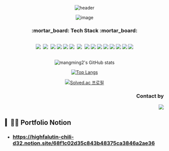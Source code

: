<div align="center">
  
![header](https://capsule-render.vercel.app/api?type=wave&color=auto&height=300&section=header&text=LEE%20JiHo&fontSize=90)
  
  ![image](https://user-images.githubusercontent.com/59263564/179875728-db55bb89-e665-4f05-8799-4f10743896d5.png)


</div>

<div align="center">
  
  <h3>:mortar_board: Tech Stack :mortar_board:</h3>
  
</div>

<br />

<div align="center">
   <img src="https://img.shields.io/badge/HTML5-E34F26?style=flat-square&logo=html5&logoColor=white">&nbsp
  <img src="https://img.shields.io/badge/CSS3-1572B6?style=flat-square&logo=css3&logoColor=white">&nbsp
  <img src="https://img.shields.io/badge/JavaScript-F7DF1E?style=flat-square&logo=JavaScript&logoColor=white">
  <img src="https://img.shields.io/badge/TypeScript-3178C6?style=flat-square&logo=TypeScript&logoColor=white"/>
  <img src="https://img.shields.io/badge/React-7ddfff?style=flat-square&logo=React&logoColor=black"/>
  <img src="https://img.shields.io/badge/StyledComponents-DB7093?style=flat-square&logo=styled-components&logoColor=white">&nbsp
  <img src="https://img.shields.io/badge/Recoil-0075EB?style=flat-square&logo=recoil&logoColor=white">&nbsp
  <img src="https://img.shields.io/badge/Python-3776AB?style=flat-square&logo=Python&logoColor=white">
 
  <img src="https://img.shields.io/badge/Firebase-FFCA28?style=flat-square&logo=Firebase&logoColor=white">
  <img src="https://img.shields.io/badge/Next.js-000000?style=flat-square&logo=Next.js&logoColor=white">
  <img src="https://img.shields.io/badge/MUI-007FFF?style=flat-square&logo=MUI&logoColor=white"/>

<img src="https://img.shields.io/badge/Redux-764ABC?style=flat-square&logo=Redux&logoColor=white"/>
  
  
  <img src="https://img.shields.io/badge/Slack-4a154b?style=flat-square&logo=Slack&logoColor=white"/>
  <img src="https://img.shields.io/badge/Notion-black?style=flat-square&logo=Notion&logoColor=white"/>
  <img src="https://img.shields.io/badge/Figma-a259ff?style=flat-square&logo=Figma&logoColor=white"/>

</div>

<div align="center">
  <br/>
  
![mangming2's GitHub stats](https://github-readme-stats.vercel.app/api?username=mangming2&show_icons=true&theme=default)

  </div>
  
  <div align="center">
  
  [![Top Langs](https://github-readme-stats.vercel.app/api/top-langs/?username=mangming2)](https://github.com/mangming2/github-readme-stats)
  
  
  [![Solved.ac 프로필](http://mazassumnida.wtf/api/v2/generate_badge?boj=jiho402)](https://solved.ac/jiho402)
  
  </div>

<div align="right">
  
  <h3>Contact by</h3>
  <a href="https://instagram.com/ps_noback?igshid=YmMyMTA2M2Y=" target="_blank">
  <img src="https://img.shields.io/badge/Instagram-E4405F?style=flat-square&logo=Instagram&logoColor=white"/>
  </a>
  
   
  </div>
  
  ## ▎🧑‍💻 Portfolio Notion
- ### https://highfalutin-chili-d32.notion.site/68f1c02d35c843b48375ca3846a2ae36
